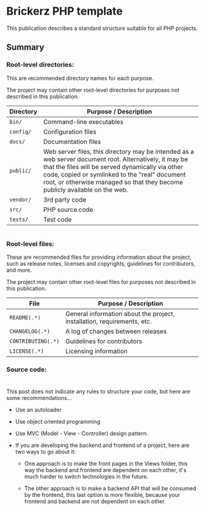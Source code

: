 # Brickerz PHP template

This publication describes a standard structure suitable for all PHP projects.

## Summary

### **Root-level directories:**

This are recommended directory names for each purpose. 

The project may contain other root-level directories for purposes not described in this publication.

| Directory                  | Purpose / Description                           |
| -------------------------- | ----------------------------------------------- |
| `bin/`                     | Command-line executables                        |
| `config/`                  | Configuration files                             |
| `docs/`                    | Documentation files                             |
| `public/`                  | Web server files, this directory may be intended as a web server document root. Alternatively, it may be that the files will be served dynamically via other code, copied or symlinked to the "real" document root, or otherwise managed so that they become publicly available on the web.  |
| `vendor/`                  | 3rd party code                                  |
| `src/`                     | PHP source code                                 |
| `tests/`                   | Test code                                       |

#
### **Root-level files:**

These are recommended files for providing information about the project, such as release notes, licenses and copyrights, guidelines for contributors, and more.

The project may contain other root-level files for purposes not described in this publication.

| File                       | Purpose / Description                           |
| -------------------------- | ----------------------------------------------- |
| `README(.*)`               | General information about the project, installation, requirements, etc. |
| `CHANGELOG(.*)`            | A log of changes between releases               |
| `CONTRIBUTING(.*)`         | Guidelines for contributors                     |
| `LICENSE(.*)`              | Licensing information                           |

<!-- # -->
<!-- ### **Source code structure:** -->

### **Source code:**
#

This post does not indicate any rules to structure your code, but here are some recommendations...

- Use an autoloader
- Use object oriented programming
- Use MVC (Model - View - Controller) design pattern.
- If you are developing the backend and frontend of a project, here are two ways to go about it:
    
    - One approach is to make the front pages in the Views folder, this way the backend and frontend are dependent on each other, it's much harder to switch technologies in the future.

    - The other approach is to make a backend API that will be consumed by the frontend, this last option is more flexible, because your frontend and backend are not dependent on each other.
